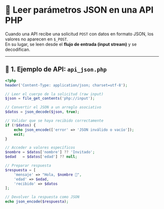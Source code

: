 # 🧩 Leer parámetros JSON en una API PHP

Cuando una API recibe una solicitud `POST` con datos en formato JSON, los valores no aparecen en `$_POST`.  
En su lugar, se leen desde el **flujo de entrada (input stream)** y se decodifican.

---

## 📁 1. Ejemplo de API: `api_json.php`

```php
<?php
header('Content-Type: application/json; charset=utf-8');

// Leer el cuerpo de la solicitud (raw input)
$json = file_get_contents('php://input');

// Convertir el JSON a un arreglo asociativo
$datos = json_decode($json, true);

// Validar que se haya recibido correctamente
if (!$datos) {
    echo json_encode(['error' => 'JSON inválido o vacío']);
    exit;
}

// Acceder a valores específicos
$nombre = $datos['nombre'] ?? 'Invitado';
$edad   = $datos['edad'] ?? null;

// Preparar respuesta
$respuesta = [
    'mensaje' => "Hola, $nombre 👋",
    'edad' => $edad,
    'recibido' => $datos
];

// Devolver la respuesta como JSON
echo json_encode($respuesta);
